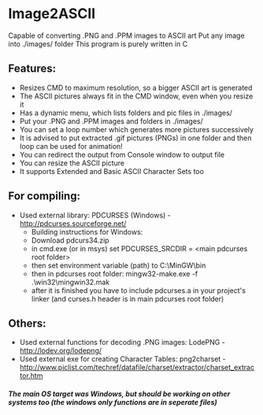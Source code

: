 Image2ASCII
===========

Capable of converting .PNG and .PPM images to ASCII art
Put any image into ./images/ folder
This program is purely written in C

Features:
----------
- Resizes CMD to maximum resolution, so a bigger ASCII art is generated
- The ASCII pictures always fit in the CMD window, even when you resize it
- Has a dynamic menu, which lists folders and pic files in ./images/
- Put your .PNG and .PPM images and folders in ./images/
- You can set a loop number which generates more pictures successively
- It is advised to put extracted .gif pictures (PNGs) in one folder and then loop can be used for animation!
- You can redirect the output from Console window to output file
- You can resize the ASCII picture
- It supports Extended and Basic ASCII Character Sets too

For compiling:
---------

- Used external library: PDCURSES (Windows) - http://pdcurses.sourceforge.net/
  * Building instructions for Windows:
  * Download pdcurs34.zip
  * in cmd.exe (or in msys) set PDCURSES_SRCDIR = \<main pdcurses root folder\>
  * then set environment variable (path) to C:\MinGW\bin
  * then in pdcurses root folder: mingw32-make.exe -f .\win32\mingwin32.mak
  * after it is finished you have to include pdcurses.a in your project's linker (and curses.h header is in main pdcurses root folder)

Others:
---------
- Used external functions for decoding .PNG images: LodePNG - http://lodev.org/lodepng/
- Used external exe for creating Character Tables: png2charset - http://www.piclist.com/techref/datafile/charset/extractor/charset_extractor.htm

##### The main OS target was Windows, but should be working on other systems too (the windows only functions are in seperate files)
